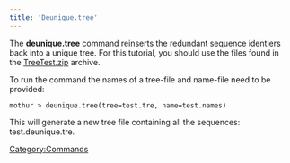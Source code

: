 ```yaml
---
title: 'Deunique.tree'
---
```

The **deunique.tree** command reinserts the
redundant sequence identiers back into a unique tree. For this tutorial,
you should use the files found in the [
TreeTest.zip](https://mothur.s3.us-east-2.amazonaws.com/wiki/treetest.zip) archive.

To run the command the names of a tree-file and name-file need to be
provided:

    mothur > deunique.tree(tree=test.tre, name=test.names)

This will generate a new tree file containing all the sequences:
test.deunique.tre.

[Category:Commands](Category:Commands)

